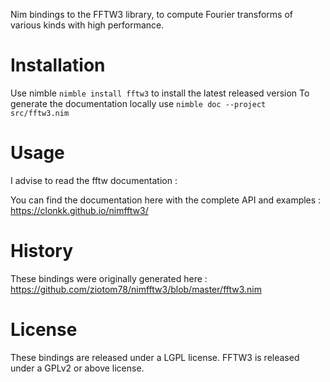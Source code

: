 Nim bindings to the FFTW3 library, to compute Fourier transforms of various kinds with high performance.

# Installation

Use nimble `nimble install fftw3` to install the latest released version
To generate the documentation locally use ``nimble doc --project src/fftw3.nim``

# Usage

I advise to read the fftw documentation :

You can find the documentation here with the complete API and examples : https://clonkk.github.io/nimfftw3/

# History

These bindings were originally generated here : https://github.com/ziotom78/nimfftw3/blob/master/fftw3.nim

# License

These bindings are released under a LGPL license. FFTW3 is released under a GPLv2 or above license.
